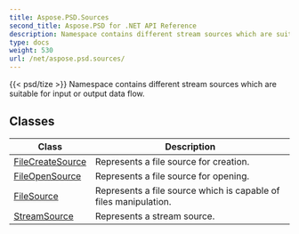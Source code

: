 ```yaml
---
title: Aspose.PSD.Sources
second_title: Aspose.PSD for .NET API Reference
description: Namespace contains different stream sources which are suitable for input or output data flow
type: docs
weight: 530
url: /net/aspose.psd.sources/
---
```

{{< psd/tize >}}
Namespace contains different stream sources which are suitable for input or output data flow.

## Classes

| Class | Description |
| --- | --- |
| [FileCreateSource](./filecreatesource/) | Represents a file source for creation. |
| [FileOpenSource](./fileopensource/) | Represents a file source for opening. |
| [FileSource](./filesource/) | Represents a file source which is capable of files manipulation. |
| [StreamSource](./streamsource/) | Represents a stream source. |


